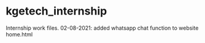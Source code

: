 # kgetech_internship
Internship work files.
02-08-2021: added whatsapp chat function to website home.html
